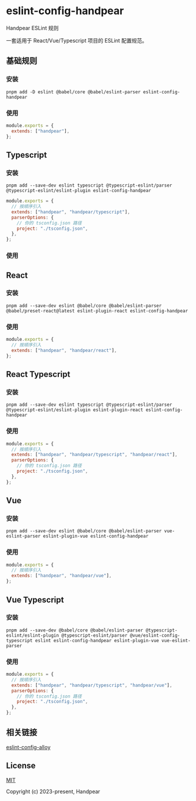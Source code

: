 # eslint-config-handpear

Handpear ESLint 规则

一套适用于 React/Vue/Typescript 项目的 ESLint 配置规范。

## 基础规则

### 安装

```shell
pnpm add -D eslint @babel/core @babel/eslint-parser eslint-config-handpear
```

### 使用

```js
module.exports = {
  extends: ["handpear"],
};
```

## Typescript

### 安装

```shell
pnpm add --save-dev eslint typescript @typescript-eslint/parser @typescript-eslint/eslint-plugin eslint-config-handpear
```

```js
module.exports = {
  // 按顺序引入
  extends: ["handpear", "handpear/typescript"],
  parserOptions: {
    // 你的 tsconfig.json 路径
    project: "./tsconfig.json",
  },
};
```

### 使用

## React

### 安装

```shell
pnpm add --save-dev eslint @babel/core @babel/eslint-parser @babel/preset-react@latest eslint-plugin-react eslint-config-handpear
```

### 使用

```js
module.exports = {
  // 按顺序引入
  extends: ["handpear", "handpear/react"],
};
```

## React Typescript

### 安装

```shell
pnpm add --save-dev eslint typescript @typescript-eslint/parser @typescript-eslint/eslint-plugin eslint-plugin-react eslint-config-handpear
```

### 使用

```js
module.exports = {
  // 按顺序引入
  extends: ["handpear", "handpear/typescript", "handpear/react"],
  parserOptions: {
    // 你的 tsconfig.json 路径
    project: "./tsconfig.json",
  },
};
```

## Vue

### 安装

```shell
pnpm add --save-dev eslint @babel/core @babel/eslint-parser vue-eslint-parser eslint-plugin-vue eslint-config-handpear
```

### 使用

```js
module.exports = {
  // 按顺序引入
  extends: ["handpear", "handpear/vue"],
};
```

## Vue Typescript

### 安装

```shell
pnpm add --save-dev @babel/core @babel/eslint-parser @typescript-eslint/eslint-plugin @typescript-eslint/parser @vue/eslint-config-typescript eslint eslint-config-handpear eslint-plugin-vue vue-eslint-parser

```

### 使用

```js
module.exports = {
  // 按顺序引入
  extends: ["handpear", "handpear/typescript", "handpear/vue"],
  parserOptions: {
    // 你的 tsconfig.json 路径
    project: "./tsconfig.json",
  },
};
```

## 相关链接

[eslint-config-alloy](https://alloyteam.github.io/eslint-config-alloy/?language=zh-CN)

## License

[MIT](https://github.com/Handpear/eslint-config-handpear/blob/main/LICENSE)

Copyright (c) 2023-present, Handpear
